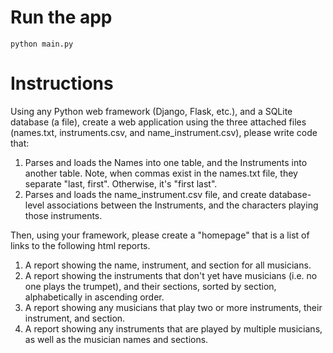 # Run the app
```
python main.py
```

# Instructions
Using any Python web framework (Django, Flask, etc.), and a SQLite database (a file), create a web
application using the three attached files (names.txt, instruments.csv, and name_instrument.csv),
please write code that:

1. Parses and loads the Names into one table, and the Instruments into another table. Note, when commas exist in the
names.txt file, they separate "last, first".  Otherwise, it's "first last".
2. Parses and loads the name_instrument.csv file, and create database-level associations between the Instruments,
and the characters playing those instruments.

Then, using your framework, please create a "homepage" that is a list of links to the following
html reports.

1. A report showing the name, instrument, and section for all musicians.
2. A report showing the instruments that don't yet have musicians (i.e. no one plays the trumpet), and their sections, sorted by section, alphabetically in ascending order.
3. A report showing any musicians that play two or more instruments, their instrument, and section.
4. A report showing any instruments that are played by multiple musicians, as well as the musician names and sections.
